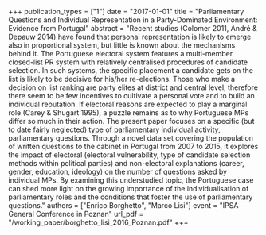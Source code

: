 +++
publication_types = ["1"]
date = "2017-01-01"
title = "Parliamentary Questions and Individual Representation in a Party-Dominated Environment: Evidence from Portugal"
abstract = "Recent studies (Colomer 2011, André & Depauw 2014) have found that personal representation is likely to emerge also in proportional system, but little is known about the mechanisms behind it. The Portuguese electoral system features a multi-member closed-list PR system with relatively centralised procedures of candidate selection. In such systems, the specific placement a candidate gets on the list is likely to be decisive for his/her re-elections. Those who make a decision on list ranking are party elites at district and central level, therefore there seem to be few incentives to cultivate a personal vote and to build an individual reputation. If electoral reasons are expected to play a marginal role (Carey & Shugart 1995), a puzzle remains as to why Portuguese MPs differ so much in their action. The present paper focuses on a specific (but to date fairly neglected) type of parliamentary individual activity, parliamentary questions. Through a novel data set covering the population of written questions to the cabinet in Portugal from 2007 to 2015, it explores the impact of electoral (electoral vulnerability, type of candidate selection methods within political parties) and non-electoral explanations (career, gender, education, ideology) on the number of questions asked by individual MPs. By examining this understudied topic, the Portuguese case can shed more light on the growing importance of the individualisation of parliamentary roles and the conditions that foster the use of parliamentary questions."
authors = ["Enrico Borghetto", "Marco Lisi"]
event = "IPSA General Conference in Poznan"
url_pdf = "/working_paper/borghetto_lisi_2016_Poznan.pdf"
+++
